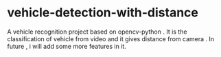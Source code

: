# vehicle-detection-with-distance
A vehicle recognition project based on opencv-python . It is the classification of vehicle from video and it gives distance from camera . In future , i will add some more features in it.
